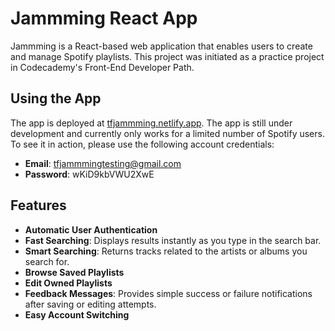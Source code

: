 # Jammming React App

Jammming is a React-based web application that enables users to create and manage Spotify playlists. This project was initiated as a practice project in Codecademy's Front-End Developer Path.

## Using the App

The app is deployed at [tfjammming.netlify.app](https://tfjammming.netlify.app/). The app is still under development and currently only works for a limited number of Spotify users. To see it in action, please use the following account credentials:

- **Email**: tfjammmingtesting@gmail.com
- **Password**: wKiD9kbVWU2XwE

## Features

- **Automatic User Authentication**
- **Fast Searching**: Displays results instantly as you type in the search bar.
- **Smart Searching**: Returns tracks related to the artists or albums you search for.
- **Browse Saved Playlists**
- **Edit Owned Playlists**
- **Feedback Messages**: Provides simple success or failure notifications after saving or editing attempts.
- **Easy Account Switching**